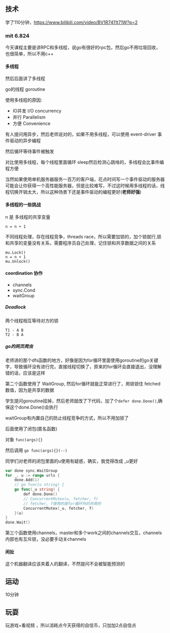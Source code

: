 ## 技术
学了110分钟，https://www.bilibili.com/video/BV1R7411t71W?p=2

### mit 6.824
今天课程主要是讲RPC和多线程，说go有很好的rpc包，然后go不用垃圾回收，也很简单，所以不用c++

#### 多线程
然后后面讲了多线程

go的线程  goroutine 

使用多线程的原因:
- IO并发 I/O concurrency
- 并行 Parallelism
- 方便 Convenience

有人提问用异步，然后老师说对的，如果不用多线程，可以使用 event-driver 事件驱动的异步编程

然后循环等待事件被触发

对比使用多线程，每个线程里面循环 sleep然后检测心跳啥的，多线程会比事件编程方便

当然如果使用单机服务器服务一百万的客户端，花点时间写一个事件驱动的服务器可能会让你获得一个高性能服务器，但是比较难写，不过这时候用多线程的话，线程切换开销太大，所以这种场景下还是事件驱动的编程更好(**老师好强**)

#### 多线程的一些挑战
n 是 多线程的共享变量

`n = n + 1`

不同线程处理，存在线程竞争，threads race，所以需要加锁的，加个锁就行,锁和共享的变量没有关系，需要程序员自己处理，记住锁和共享数据之间的关系

```
mu.Lock()
n = n + 1
mu.Unlock()
```

#### coordination 协作
- channels
- sync.Cond
- waitGroup

##### Deadlock
两个线程相互等待对方的锁
```
T1 - A B
T2 - B A
```

##### go的网页爬虫
老师讲的那个dfs函数的地方，好像是因为for循环里面使用goroutine的go关键字，导致循环没有进行完，直接线程切换了，原来的for循环会直接退出，没理解错的话，应该是这样

第二个函数使用了 WaitGroup, 然后for循环就能正常进行了，用锁锁住 fetched数值，因为是共享的数据

学生提问goroutine挂掉，然后老师就改了下代码，加了个`defer done.Done()`,确保这个done.Done()会执行

waitGroup有内置自己的防止线程竞争的方式，所以不用加锁了

后面使用了闭包(匿名函数)

对象 `func(args){}`

然后调用 `go func(args){}(--)`

同学们对老师的闭包里面的u使用有疑惑，确实，我觉得改成 _u更好

```go
var done sync.WaitGroup
for _, u := range urls {
    done.Add(1)
    // go func(u string) {
    go func(_u string) {
        def done.Done()
        // ConcurrentMutex(u, fetcher, f)
        // fetcher, f使用的是for循环外的共用的
        ConcurrentMutex(_u, fetcher, f)
    }(u)
}
done.Wait()
```

第三个函数使用channels，master和多个work之间的channels交互，channels内部也有互斥锁，没必要手动关channels

#### 闲扯
这个机器翻译应该夹着人的翻译，不然提问不会被智能预测的


## 运动
10分钟

## 玩耍
玩游戏+看视频 ，所以消耗点今天获得的自信币，只加加2点自信点